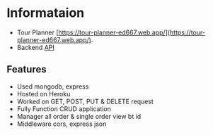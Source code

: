 # Informataion

* Tour Planner [https://tour-planner-ed667.web.app/](https://tour-planner-ed667.web.app/).
* Backend [API](https://possessed-ghost-59800.herokuapp.com/tours)


## Features

* Used mongodb, express
* Hosted on Heroku
* Worked on GET, POST, PUT & DELETE request
* Fully Function CRUD application
* Manager all order & single order view bt id
* Middleware cors, express json

